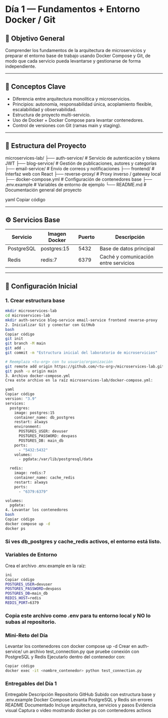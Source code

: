 # Día 1 — Fundamentos + Entorno Docker / Git

## 🎯 Objetivo General
Comprender los fundamentos de la arquitectura de microservicios y preparar el entorno base de trabajo usando Docker Compose y Git, de modo que cada servicio pueda levantarse y gestionarse de forma independiente.

---

## 🧠 Conceptos Clave

- Diferencia entre arquitectura monolítica y microservicios.
- Principios: autonomía, responsabilidad única, acoplamiento flexible, escalabilidad y observabilidad.
- Estructura de proyecto multi-servicio.
- Uso de Docker + Docker Compose para levantar contenedores.
- Control de versiones con Git (ramas main y staging).

---

## 📁 Estructura del Proyecto

microservices-lab/
├── auth-service/ # Servicio de autenticación y tokens JWT
├── blog-service/ # Gestión de publicaciones, autores y categorías
├── email-service/ # Envío de correos y notificaciones
├── frontend/ # Interfaz web con React
├── reverse-proxy/ # Proxy inverso / gateway local
├── docker-compose.yml # Configuración de contenedores base
├── .env.example # Variables de entorno de ejemplo
└── README.md # Documentación general del proyecto

yaml
Copiar código

---

## ⚙️ Servicios Base

| Servicio     | Imagen Docker   | Puerto | Descripción                        |
|--------------|-----------------|--------|------------------------------------|
| PostgreSQL   | postgres:15   | 5432   | Base de datos principal            |
| Redis        | redis:7       | 6379   | Caché y comunicación entre servicios |

---

## 🔧 Configuración Inicial

### 1. Crear estructura base

```bash
mkdir microservices-lab
cd microservices-lab
mkdir auth-service blog-service email-service frontend reverse-proxy
2. Inicializar Git y conectar con GitHub
bash
Copiar código
git init
git branch -M main
git add .
git commit -m "Estructura inicial del laboratorio de microservicios"

# Reemplaza <tu-org> con tu usuario/organización
git remote add origin https://github.com/<tu-org>/microservices-lab.git
git push -u origin main
3. Archivo docker-compose.yml
Crea este archivo en la raíz microservices-lab/docker-compose.yml:

yaml
Copiar código
version: "3.9"
services:
  postgres:
    image: postgres:15
    container_name: db_postgres
    restart: always
    environment:
      POSTGRES_USER: devuser
      POSTGRES_PASSWORD: devpass
      POSTGRES_DB: main_db
    ports:
      - "5432:5432"
    volumes:
      - pgdata:/var/lib/postgresql/data

  redis:
    image: redis:7
    container_name: cache_redis
    restart: always
    ports:
      - "6379:6379"

volumes:
  pgdata:
4. Levantar los contenedores
bash
Copiar código
docker compose up -d
docker ps
```
 ### Si ves db_postgres y cache_redis activos, el entorno está listo.

### Variables de Entorno
Crea el archivo .env.example en la raíz:
```bash
ini
Copiar código
POSTGRES_USER=devuser
POSTGRES_PASSWORD=devpass
POSTGRES_DB=main_db
REDIS_HOST=redis
REDIS_PORT=6379
```
### Copia este archivo como .env para tu entorno local y NO lo subas al repositorio.

### Mini-Reto del Día
 Levantar los contenedores con docker compose up -d
 Crear en auth-service/ un archivo test_connection.py que pruebe conexión con PostgreSQL y Redis
 Ejecutarlo dentro del contenedor con:

```bash
Copiar código
docker exec -it <nombre_contenedor> python test_connection.py
```
### Entregables del Día 1
Entregable	Descripción
Repositorio GitHub	Subido con estructura base y .env.example
Docker Compose	Levanta PostgreSQL y Redis sin errores
README Documentado	Incluye arquitectura, servicios y pasos
Evidencia visual	Captura o video mostrando docker ps con contenedores activos


